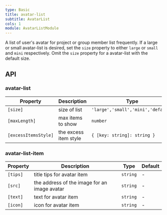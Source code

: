 ```yaml
---
type: Basic
title: avatar-list
subtitle: AvatarList
cols: 1
module: AvatarListModule
---
```


A list of user's avatar for project or group member list frequently. If a large or small avatar-list is desired, set the `size` property to either `large` or `small` and `mini` respectively. Omit the `size` property for a avatar-list with the default size.

## API

### avatar-list

| Property | Description | Type | Default |
|----------|-------------|------|---------|
| `[size]` | size of list | `'large','small','mini','default'` | `'default'` |
| `[maxLength]` | max items to show | `number` | - |
| `[excessItemsStyle]` | the excess item style | `{ [key: string]: string }` | - |

### avatar-list-item

| Property | Description | Type | Default |
|----------|-------------|------|---------|
| `[tips]` | title tips for avatar item | `string` | - |
| `[src]` | the address of the image for an image avatar | `string` | - |
| `[text]` | text for avatar item | `string` | - |
| `[icon]` | icon for avatar item | `string` | - |

